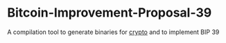# Bitcoin-Improvement-Proposal-39
A compilation tool to generate binaries for [crypto](https://github.com/trezor/trezor-firmware/tree/master/crypto) and to implement BIP 39
